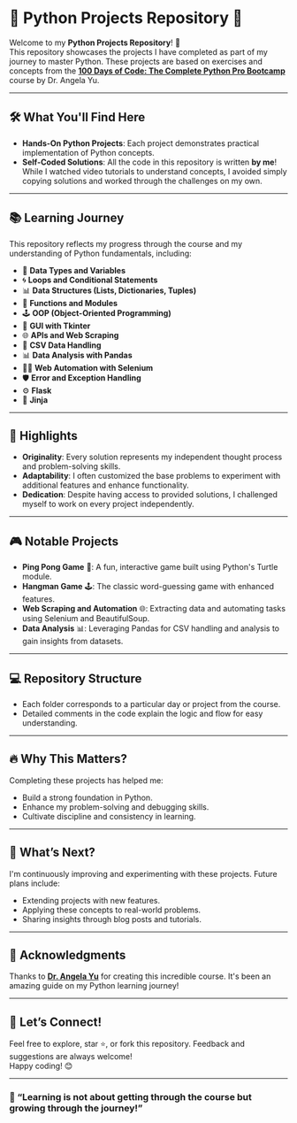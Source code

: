 # 🐍 Python Projects Repository 🎉  

Welcome to my **Python Projects Repository**! 🚀  
This repository showcases the projects I have completed as part of my journey to master Python. These projects are based on exercises and concepts from the **[100 Days of Code: The Complete Python Pro Bootcamp](https://www.udemy.com/course/100-days-of-code/)** course by Dr. Angela Yu.  

---

## 🛠️ **What You'll Find Here**  
- **Hands-On Python Projects**: Each project demonstrates practical implementation of Python concepts.  
- **Self-Coded Solutions**: All the code in this repository is written **by me**! While I watched video tutorials to understand concepts, I avoided simply copying solutions and worked through the challenges on my own.  

---

## 📚 **Learning Journey**  
This repository reflects my progress through the course and my understanding of Python fundamentals, including:  
- 🐍 **Data Types and Variables**  
- 🌀 **Loops and Conditional Statements**  
- 📊 **Data Structures (Lists, Dictionaries, Tuples)**  
- 🔧 **Functions and Modules**  
- 🕹️ **OOP (Object-Oriented Programming)**  
- 🎨 **GUI with Tkinter**  
- 🌐 **APIs and Web Scraping**  
- 🧮 **CSV Data Handling**  
- 📊 **Data Analysis with Pandas**  
- 🕵️‍♂️ **Web Automation with Selenium**  
- 🛡️ **Error and Exception Handling**
- ⚙️ **Flask**
- 🎨 **Jinja**

---

## 🌟 **Highlights**  
- **Originality**: Every solution represents my independent thought process and problem-solving skills.  
- **Adaptability**: I often customized the base problems to experiment with additional features and enhance functionality.  
- **Dedication**: Despite having access to provided solutions, I challenged myself to work on every project independently.  

---

## 🎮 **Notable Projects**  
- **Ping Pong Game** 🎾: A fun, interactive game built using Python's Turtle module.  
- **Hangman Game** 🕹️: The classic word-guessing game with enhanced features.  
- **Web Scraping and Automation** 🌐: Extracting data and automating tasks using Selenium and BeautifulSoup.  
- **Data Analysis** 📊: Leveraging Pandas for CSV handling and analysis to gain insights from datasets.  

---

## 💻 **Repository Structure**  
- Each folder corresponds to a particular day or project from the course.  
- Detailed comments in the code explain the logic and flow for easy understanding.  

---

## 🔥 **Why This Matters?**  
Completing these projects has helped me:  
- Build a strong foundation in Python.  
- Enhance my problem-solving and debugging skills.  
- Cultivate discipline and consistency in learning.  

---

## 🌈 **What’s Next?**  
I'm continuously improving and experimenting with these projects. Future plans include:  
- Extending projects with new features.  
- Applying these concepts to real-world problems.  
- Sharing insights through blog posts and tutorials.  

---

## 🙌 **Acknowledgments**  
Thanks to **[Dr. Angela Yu](https://www.udemy.com/course/100-days-of-code/)** for creating this incredible course. It's been an amazing guide on my Python learning journey!  

---

## 🤝 **Let’s Connect!**  
Feel free to explore, star ⭐, or fork this repository. Feedback and suggestions are always welcome!  
Happy coding! 😊  

---

### 🚀 “Learning is not about getting through the course but growing through the journey!”  
